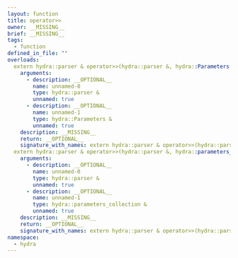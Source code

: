 ```yaml
---
layout: function
title: operator>>
owner: __MISSING__
brief: __MISSING__
tags:
  - function
defined_in_file: ""
overloads:
  extern hydra::parser & operator>>(hydra::parser &, hydra::Parameters &):
    arguments:
      - description: __OPTIONAL__
        name: unnamed-0
        type: hydra::parser &
        unnamed: true
      - description: __OPTIONAL__
        name: unnamed-1
        type: hydra::Parameters &
        unnamed: true
    description: __MISSING__
    return: __OPTIONAL__
    signature_with_names: extern hydra::parser & operator>>(hydra::parser &, hydra::Parameters &)
  extern hydra::parser & operator>>(hydra::parser &, hydra::parameters_collection &):
    arguments:
      - description: __OPTIONAL__
        name: unnamed-0
        type: hydra::parser &
        unnamed: true
      - description: __OPTIONAL__
        name: unnamed-1
        type: hydra::parameters_collection &
        unnamed: true
    description: __MISSING__
    return: __OPTIONAL__
    signature_with_names: extern hydra::parser & operator>>(hydra::parser &, hydra::parameters_collection &)
namespace:
  - hydra
---
```

